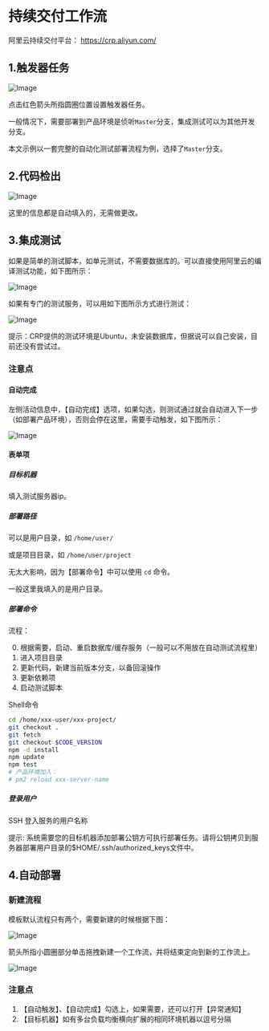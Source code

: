 # 持续交付工作流

阿里云持续交付平台： <https://crp.aliyun.com/>

## 1.触发器任务

![Image](/_static/experience/operation/workflow1.png)

点击红色箭头所指圆圈位置设置触发器任务。

一般情况下，需要部署到产品环境是侦听`Master`分支，集成测试可以为其他开发分支。

本文示例以一套完整的自动化测试部署流程为例，选择了`Master`分支。

## 2.代码检出

![Image](/_static/experience/operation/workflow2.png)

这里的信息都是自动填入的，无需做更改。

## 3.集成测试

如果是简单的测试脚本，如单元测试，不需要数据库的。可以直接使用阿里云的编译测试功能，如下图所示：

![Image](/_static/experience/operation/workflow3-1.png)

如果有专门的测试服务，可以用如下图所示方式进行测试：

![Image](/_static/experience/operation/workflow3-2.png)

提示：CRP提供的测试环境是Ubuntu，未安装数据库，但据说可以自己安装，目前还没有尝试过。

### 注意点

#### 自动完成

左侧活动信息中，【自动完成】选项，如果勾选，则测试通过就会自动进入下一步（如部署产品环境），否则会停在这里，需要手动触发，如下图所示：

![Image](/_static/experience/operation/workflow3-3.png)

#### 表单项

##### 目标机器

填入测试服务器ip。

##### 部署路径

可以是用户目录，如 `/home/user/`

或是项目目录，如 `/home/user/project`

无太大影响，因为【部署命令】中可以使用 `cd` 命令。

一般这里我填入的是用户目录。

##### 部署命令

流程：

0. 根据需要，启动、重启数据库/缓存服务（一般可以不用放在自动测试流程里）
1. 进入项目目录
2. 更新代码，新建当前版本分支，以备回滚操作
3. 更新依赖项
4. 启动测试脚本

Shell命令

```bash
cd /home/xxx-user/xxx-project/
git checkout .
git fetch
git checkout $CODE_VERSION
npm -d install
npm update
npm test
# 产品环境加入：
# pm2 reload xxx-server-name
```

##### 登录用户

SSH 登入服务的用户名称

提示: 系统需要您的目标机器添加部署公钥方可执行部署任务。请将公钥拷贝到服务器部署用户目录的$HOME/.ssh/authorized_keys文件中。

## 4.自动部署

### 新建流程

模板默认流程只有两个，需要新建的时候根据下图：

![Image](/_static/experience/operation/workflow4-1.png)

箭头所指小圆圈部分单击拖拽新建一个工作流，并将结束定向到新的工作流上。

![Image](/_static/experience/operation/workflow4-2.png)

### 注意点

1. 【自动触发】、【自动完成】勾选上，如果需要，还可以打开【异常通知】
2. 【目标机器】如有多台负载均衡横向扩展的相同环境机器以逗号分隔
